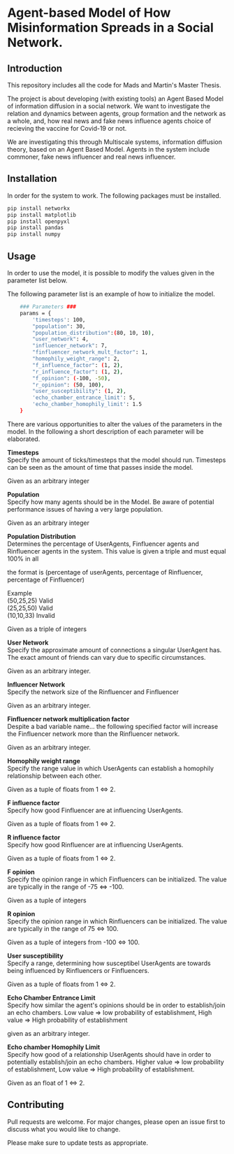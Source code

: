 # Agent-based Model of How Misinformation Spreads in a Social Network.

## Introduction
This repository includes all the code for Mads and Martin's Master Thesis. 

The project is about developing (with existing tools) an Agent Based Model of information diffusion in a social network. 
We want to investigate the relation and dynamics between agents, group formation and the network as a whole, and, how real news and fake news influence agents choice of recieving the vaccine for Covid-19 or not. 

We are investigating this through Multiscale systems, information diffusion theory, based on an Agent Based Model. 
Agents in the system include commoner, fake news influencer and real news influencer.

## Installation
In order for the system to work. The following packages must be installed.
```bash
pip install networkx
pip install matplotlib
pip install openpyxl
pip install pandas
pip install numpy
```

## Usage
In order to use the model, it is possible to modify the values given in the parameter list below.

The following parameter list is an example of how to initialize the model.

```bash
    ### Parameters ###
    params = {
        'timesteps': 100,
        "population": 30, 
        "population_distribution":(80, 10, 10), 
        "user_network": 4, 
        "influencer_network": 7, 
        "finfluencer_network_mult_factor": 1,
        "homophily_weight_range": 2,
        "f_influence_factor": (1, 2),
        "r_influence_factor": (1, 2), 
        "f_opinion": (-100, -50), 
        "r_opinion": (50, 100), 
        "user_susceptibility": (1, 2), 
        'echo_chamber_entrance_limit': 5, 
        'echo_chamber_homophily_limit': 1.5 
    }
```
There are various opportunities to alter the values of the parameters in the model. In the following a short description of each parameter will be elaborated.

**Timesteps**\
Specify the amount of ticks/timesteps that the model should run. Timesteps can be seen as the amount of time that passes inside the model.

Given as an arbitrary integer

**Population**\
Specify how many agents should be in the Model. Be aware of potential performance issues of having a very large population.

Given as an arbitrary integer

**Population Distribution**\
Determines the percentage of UserAgents, Finfluencer agents and Rinfluencer agents in the system. This value is given a triple and must equal 100% in all

the format is (percentage of userAgents, percentage of Rinfluencer, percentage of Finfluencer)

Example\
(50,25,25) Valid\
(25,25,50) Valid\
(10,10,33) Invalid

Given as a triple of integers

**User Network**\
Specify the approximate amount of connections a singular UserAgent has. The exact amount of friends can vary due to specific circumstances.

Given as an arbitrary integer.

**Influencer Network**\
Specify the network size of the Rinfluencer and Finfluencer

Given as an arbitrary integer.

**Finfluencer network multiplication factor**\
Despite a bad variable name... the following specified factor will increase the Finfluencer network more than the Rinfluencer network.

Given as an arbitrary integer.

**Homophily weight range**\
Specify the range value in which UserAgents can establish a homophily relationship between each other.

Given as a tuple of floats from 1 <=> 2.

**F influence factor**\
Specify how good Finfluencer are at influencing UserAgents.

Given as a tuple of floats from 1 <=> 2.

**R influence factor**\
Specify how good Rinfluencer are at influencing UserAgents.

Given as a tuple of floats from 1 <=> 2.

**F opinion**\
Specify the opinion range in which Finfluencers can be initialized. The value are typically in the range of -75 <=> -100.

Given as a tuple of integers

**R opinion**\
Specify the opinion range in which Rinfluencers can be initialized. The value are typically in the range of 75 <=> 100.

Given as a tuple of integers from -100 <=> 100.

**User susceptibility**\
Specify a range, determining how susceptibel UserAgents are towards being influenced by Rinfluencers or Finfluencers.

Given as a tuple of floats from 1 <=> 2.

**Echo Chamber Entrance Limit**\
Specify how similar the agent's opinions should be in order to establish/join an echo chambers. Low value => low probability of establishment, High value => High probability of establishment

given as an arbitrary integer.

**Echo chamber Homophily Limit**\
Specify how good of a relationship UserAgents should have in order to potentially establish/join an echo chambers. Higher value => low probability of establishment, Low value => High probability of establishment.

Given as an float of 1 <=> 2.

## Contributing
Pull requests are welcome. For major changes, please open an issue first to discuss what you would like to change.

Please make sure to update tests as appropriate.
